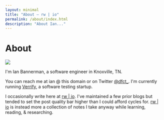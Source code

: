 ```yaml
---
layout: minimal
title: "About – rw | io"
permalink: /about/index.html
description: "About Ian..."
---
```


# About

<img itemprop="image" class="img-rounded about_perfil" src="{{ site.profile_picture }}">

I'm Ian Bannerman, a software engineer in Knoxville, TN. 

You can reach me at ian @ this domain or on Twitter [@dfct&#95;](https://twitter.com/dfct_). I'm currently running [Verrify](https://verrify.com), a software testing startup. 

I occasionally write here at [rw &#124; io](https://rw.internals.io). I've maintained a few prior blogs but tended to set the post quality bar higher than I could afford cycles for. [rw &#124; io](https://rw.internals.io) is instead more a collection of notes I take anyway while learning, reading, & researching. 


